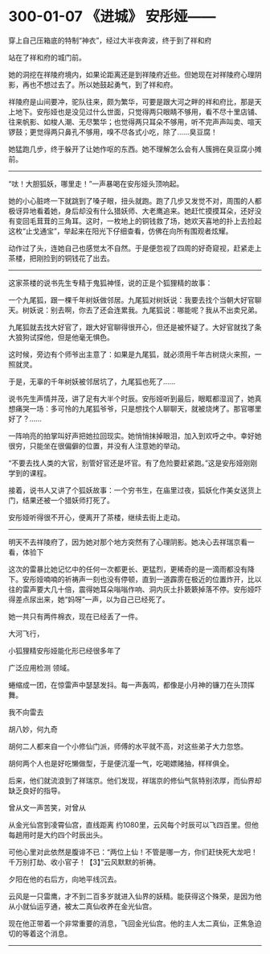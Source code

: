 # 300-01-07 《进城》 安彤娅——



穿上自己压箱底的特制“神衣”，经过大半夜奔波，终于到了祥和府


站在了祥和府的城门前。

她的洞挖在祥陵府境内，如果论距离还是到祥陵府近些。但她现在对祥陵府心理阴影，再也不想过去了。所以她鼓起勇气，到了祥和府。

祥陵府是山间要冲，驼队往来，颇为繁华，可要是跟大河之畔的祥和府比，那是天上地下。安彤娅也是没见过什么世面，只觉得两只眼睛不够用，看不尽十里店铺、往来帆影、如梭人潮、无尽繁华；也觉得两只耳朵不够用，听不完声声叫卖、喧天锣鼓；更觉得两只鼻孔不够用，嗅不尽各式小吃，除了……臭豆腐！

她猛跑几步，终于躲开了让她作呕的东西。她不理解怎么会有人簇拥在臭豆腐小摊前。

***

“呔！大胆狐妖，哪里走！”一声暴喝在安彤娅头顶响起。

她的小心脏咚一下就跳到了嗓子眼，扭头就跑。跑了几步又发觉不对，周围的人都极讶异地看着她，身后却没有什么猎妖师、大老鹰追来。她赶忙摸摸耳朵，还好没有变回毛茸茸的三角耳。这时，一枚地上的铜钱救了场，她欢天喜地的扑上去捡起这枚“止戈通宝”，举起来在阳光下仔细查看，仿佛在向所有围观者炫耀。

动作过了头，连她自己也感觉太不自然。于是便忽视了四周的好奇窥视，赶紧走上茶楼，把刚捡到的铜钱花了出去。

***

这家茶楼的说书先生专精于鬼狐神怪，说的正是个狐狸精的故事：

一个九尾狐，跟一棵千年树妖做邻居。九尾狐对树妖说：我要去找个当朝大好官聊天。树妖说：别去啊，你去了还会连累我。九尾狐说：哪能呢？我从不出卖兄弟。

九尾狐就去找大好官了，跟大好官聊得很开心，但还是被怀疑了。大好官就找了条大狼狗试探他，但是他毫无惧色。

这时候，旁边有个师爷出主意了：如果是九尾狐，就必须用千年古树烧火来照，一照就灵。

于是，无辜的千年树妖被邻居坑了，九尾狐也死了……

说书先生声情并茂，讲了足有大半个时辰。安彤娅听到最后，眼眶都湿润了，她真想痛哭一场：多可怜的九尾狐爷爷，只是想找个人聊聊天，就被烧烤了。那官哪里好了？……

一阵响亮的拍掌叫好声把她拉回现实。她悄悄抹掉眼泪，加入到欢呼之中。幸好她很穷，只能坐在很偏僻的位置，并没有人注意她的举动。

“不要去找人类的大官，别管好官还是坏官。有了危险要赶紧跑。”这是安彤娅刚刚学到的课程。

接着，说书人又讲了个狐妖故事：一个穷书生，在庙里过夜，狐妖化作美女送货上门，结果还被一个猎妖师打死了。

安彤娅听得很不开心，便离开了茶楼，继续去街上走动。

***




明天不去祥陵府了，因为她对那个地方突然有了心理阴影。她决心去祥瑞京看一看，体验下


这次的雷暴比她记忆中的任何一次都更长、更猛烈，更稀奇的是一滴雨都没有降下。安彤娅喃喃的祈祷声一刻也没有停顿，直到一道霹雳在极近的位置炸开，比以往的雷声要大几十倍，震得她耳朵嗡嗡作响、洞内灰土扑簌簌掉落不停。安彤娅吓得差点尿出来，她“妈呀”一声，以为自己已经死了。

她一共只有两件棉衣，现在已经丢了一件。

大河飞行，





小狐狸精安彤娅能化形已经很多年了



广泛应用检测
领域。



蜷缩成一团，在惊雷声中瑟瑟发抖。每一声轰鸣，都像是小月神的镰刀在头顶挥舞。





我不向雷去

胡八妙，何九奇

胡何二人都来自一个小修仙门派，师傅的水平就不高，对这些弟子大力忽悠。

胡何两个人也是好吃懒做型，于是便沆瀣一气，吃喝嫖赌抽，样样俱全。

后来，他们就流浪到了祥瑞京。他们发现，祥瑞京的修仙气氛特别浓厚，而仙界却缺乏良好的指导。








曾从文一声苦笑，对曾从

从金光仙宫到凌霄仙宫，直线距离
约1080里，云风每个时辰可以飞四百里。但他每趟用时是大约四个时辰出头。


可他心里对此依然是腹诽不已：“两位上仙！不管是哪一方，你们赶快死大龙吧！千万别打劫、收小官子！【3】”云风默默的祈祷。




夕阳在他的右后方，向地平线沉去。

云风是一只雷鹰，才不到二百多岁就进入仙界的妖精。能获得这个殊荣，是因为他从小就仙运亨通，被太二真仙收养在金光仙宫。

现在他正带着一个非常重要的消息，飞回金光仙宫。他的主人太二真仙，正焦急迫切的等着这个消息。

***

